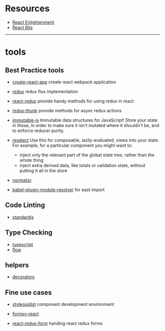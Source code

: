 # Resources

- [React Enlightenment](https://www.reactenlightenment.com/)
- [React Bits](https://vasanthk.gitbooks.io/react-bits/)

---
# tools

## Best Practice tools

- [create-react-app](https://github.com/facebookincubator/create-react-app) create react webpack application

- [redux](https://github.com/reactjs/redux) redux flux implementation

- [react-redux](https://github.com/reactjs/react-redux) provide handy methods for using redux in react

- [redux-thunk](https://github.com/gaearon/redux-thunk) provide methods for async redux actions

- [immutable-js](https://facebook.github.io/immutable-js/) Immutable data structures for JavaScript! Store your state in these, in order to make sure it isn't mutated where it shouldn't be, and to enforce reducer purity.

- [reselect](https://github.com/reactjs/reselect) Use this for composable, lazily-evaluated, views into your state. For example, for a particular component you might want to:
    - inject only the relevant part of the global state tree, rather than the whole thing
    - inject extra derived data, like totals or validation state, without putting it all in the store
- [normalizr](https://github.com/paularmstrong/normalizr)
- [babel-plugin-module-resolver](https://github.com/tleunen/babel-plugin-module-resolver) for east import

## Code Linting
- [standardjs](https://standardjs.com/)

## Type Checking
- [typescript](https://www.typescriptlang.org/)
- [flow](https://flow.org/en/)

## helpers
- [decorators](https://github.com/jayphelps/core-decorators)

## Fine use cases
- [styleguidist](https://github.com/styleguidist/react-styleguidist) component development environment

- [formsy-react](https://github.com/christianalfoni/formsy-react)

- [react-redux-form](https://github.com/davidkpiano/react-redux-form) handing react redux forms
